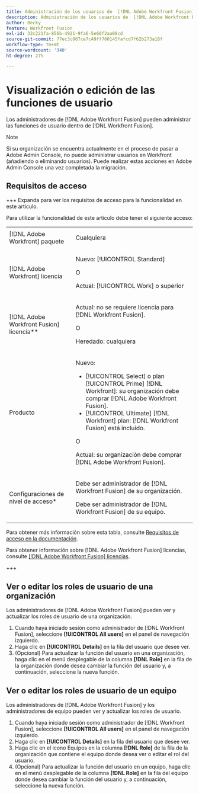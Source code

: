 ```yaml
---
title: Administración de los usuarios de  [!DNL Adobe Workfront Fusion]  en la organización
description: Administración de los usuarios de  [!DNL Adobe Workfront Fusion]  en la organización
author: Becky
feature: Workfront Fusion
exl-id: 32c221fa-856b-4921-9fa6-5e60f2aa08cd
source-git-commit: 77ec3c007ce7c49ff760145fafcd7f62b273a18f
workflow-type: tm+mt
source-wordcount: '340'
ht-degree: 27%

---
```


# Visualización o edición de las funciones de usuario

Los administradores de [!DNL Adobe Workfront Fusion] pueden administrar las funciones de usuario dentro de [!DNL Workfront Fusion].


>[!NOTE]
>
>Si su organización se encuentra actualmente en el proceso de pasar a Adobe Admin Console, no puede administrar usuarios en Workfront (añadiendo o eliminando usuarios). Puede realizar estas acciones en Adobe Admin Console una vez completada la migración.

## Requisitos de acceso

+++ Expanda para ver los requisitos de acceso para la funcionalidad en este artículo.

Para utilizar la funcionalidad de este artículo debe tener el siguiente acceso:

<table style="table-layout:auto">
 <col> 
 <col> 
 <tbody> 
  <tr> 
   <td role="rowheader">[!DNL Adobe Workfront] paquete</td> 
   <td> <p>Cualquiera</p> </td> 
  </tr> 
  <tr data-mc-conditions=""> 
   <td role="rowheader">[!DNL Adobe Workfront] licencia</td> 
   <td> <p>Nuevo: [!UICONTROL Standard]</p><p>O</p><p>Actual: [!UICONTROL Work] o superior</p> </td> 
  </tr> 
  <tr> 
   <td role="rowheader">[!DNL Adobe Workfront Fusion] licencia**</td> 
   <td>
   <p>Actual: no se requiere licencia para [!DNL Workfront Fusion].</p>
   <p>O</p>
   <p>Heredado: cualquiera </p>
   </td> 
  </tr> 
  <tr> 
   <td role="rowheader">Producto</td> 
   <td>
   <p>Nuevo:</p> <ul><li>[!UICONTROL Select] o plan [!UICONTROL Prime] [!DNL Workfront]: su organización debe comprar [!DNL Adobe Workfront Fusion].</li><li>[!UICONTROL Ultimate] [!DNL Workfront] plan: [!DNL Workfront Fusion] está incluido.</li></ul>
   <p>O</p>
   <p>Actual: su organización debe comprar [!DNL Adobe Workfront Fusion].</p>
   </td> 
  </tr>
  <tr data-mc-conditions=""> 
   <td role="rowheader">Configuraciones de nivel de acceso*</td>

<td> 
     <p>Debe ser administrador de [!DNL Workfront Fusion] de su organización.</p>
     <p>Debe ser administrador de [!DNL Workfront Fusion] de su equipo.</p>
   </td> 
  </tr> 
   </td> 
  </tr> 
 </tbody> 
</table>

Para obtener más información sobre esta tabla, consulte [Requisitos de acceso en la documentación](/help/workfront-fusion/references/licenses-and-roles/access-level-requirements-in-documentation.md).

Para obtener información sobre [!DNL Adobe Workfront Fusion] licencias, consulte [[!DNL Adobe Workfront Fusion] licencias](/help/workfront-fusion/set-up-and-manage-workfront-fusion/licensing-operations-overview/license-automation-vs-integration.md).

+++

## Ver o editar los roles de usuario de una organización

Los administradores de [!DNL Adobe Workfront Fusion] pueden ver y actualizar los roles de usuario de una organización.

1. Cuando haya iniciado sesión como administrador de [!DNL Workfront Fusion], seleccione **[!UICONTROL All users]** en el panel de navegación izquierdo.
1. Haga clic en **[!UICONTROL Details]** en la fila del usuario que desee ver.
1. (Opcional) Para actualizar la función del usuario en una organización, haga clic en el menú desplegable de la columna **[!DNL Role]** en la fila de la organización donde desea cambiar la función del usuario y, a continuación, seleccione la nueva función.

## Ver o editar los roles de usuario de un equipo

Los administradores de [!DNL Adobe Workfront Fusion] y los administradores de equipo pueden ver y actualizar los roles de usuario.

1. Cuando haya iniciado sesión como administrador de [!DNL Workfront Fusion], seleccione **[!UICONTROL All users]** en el panel de navegación izquierdo.
1. Haga clic en **[!UICONTROL Details]** en la fila del usuario que desee ver.
1. Haga clic en el icono Equipos en la columna **[!DNL Role]** de la fila de la organización que contiene el equipo donde desea ver o editar el rol del usuario.
1. (Opcional) Para actualizar la función del usuario en un equipo, haga clic en el menú desplegable de la columna **[!DNL Role]** en la fila del equipo donde desea cambiar la función del usuario y, a continuación, seleccione la nueva función.
